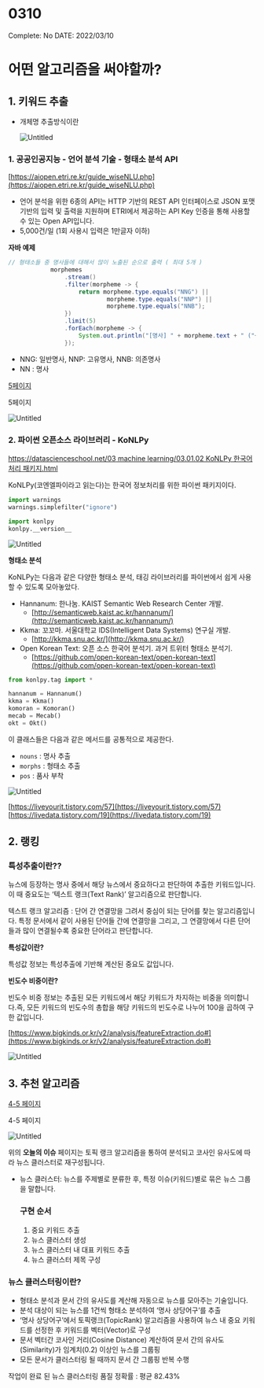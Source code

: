 # 0310

Complete: No
DATE: 2022/03/10

# 어떤 알고리즘을 써야할까?

## 1. 키워드 추출

- 개체명 추출방식이란
  
    ![Untitled](0310%200e60a/Untitled.png)
    

### 1. 공공인공지능 - 언어 분석 기술 - 형태소 분석 API

[https://aiopen.etri.re.kr/guide_wiseNLU.php](https://aiopen.etri.re.kr/guide_wiseNLU.php)

- 언어 분석을 위한 6종의 API는 HTTP 기반의 REST API 인터페이스로 JSON 포맷 기반의 입력 및 출력을 지원하며 ETRI에서 제공하는 API Key 인증을 통해 사용할 수 있는 Open API입니다.
- 5,000건/일 (1회 사용시 입력은 1만글자 이하)

**자바 예제**

```java
// 형태소들 중 명사들에 대해서 많이 노출된 순으로 출력 ( 최대 5개 )
            morphemes
                .stream()
                .filter(morpheme -> {
                    return morpheme.type.equals("NNG") ||
                            morpheme.type.equals("NNP") ||
                            morpheme.type.equals("NNB");
                })
                .limit(5)
                .forEach(morpheme -> {
                    System.out.println("[명사] " + morpheme.text + " ("+morpheme.count+")" );
                });
```

- NNG: 일반명사, NNP: 고유명사, NNB: 의존명사
- NN : 명사

[5페이지](0310%200e60a/001.%ED%98%95%ED%83%9C%EC%86%8C%EB%B6%84%EC%84%9D_%EA%B0%80%EC%9D%B4%EB%93%9C%EB%9D%BC%EC%9D%B8.pdf)

5페이지

![Untitled](0310%200e60a/Untitled%201.png)

### 2. 파이썬 오픈소스 라이브러리 - KoNLPy

[https://datascienceschool.net/03 machine learning/03.01.02 KoNLPy 한국어 처리 패키지.html](https://datascienceschool.net/03%20machine%20learning/03.01.02%20KoNLPy%20%ED%95%9C%EA%B5%AD%EC%96%B4%20%EC%B2%98%EB%A6%AC%20%ED%8C%A8%ED%82%A4%EC%A7%80.html)

KoNLPy(코엔엘파이라고 읽는다)는 한국어 정보처리를 위한 파이썬 패키지이다.

```python
import warnings
warnings.simplefilter("ignore")

import konlpy
konlpy.__version__
```

![Untitled](0310%200e60a/Untitled%202.png)

**형태소 분석**

KoNLPy는 다음과 같은 다양한 형태소 분석, 태깅 라이브러리를 파이썬에서 쉽게 사용할 수 있도록 모아놓았다.

- Hannanum: 한나눔. KAIST Semantic Web Research Center 개발.
    - [http://semanticweb.kaist.ac.kr/hannanum/](http://semanticweb.kaist.ac.kr/hannanum/)
- Kkma: 꼬꼬마. 서울대학교 IDS(Intelligent Data Systems) 연구실 개발.
    - [http://kkma.snu.ac.kr/](http://kkma.snu.ac.kr/)
- Open Korean Text: 오픈 소스 한국어 분석기. 과거 트위터 형태소 분석기.
    - [https://github.com/open-korean-text/open-korean-text](https://github.com/open-korean-text/open-korean-text)

```python
from konlpy.tag import *

hannanum = Hannanum()
kkma = Kkma()
komoran = Komoran()
mecab = Mecab()
okt = Okt()
```

이 클래스들은 다음과 같은 메서드를 공통적으로 제공한다.

- `nouns` : 명사 추출
- `morphs` : 형태소 추출
- `pos` : 품사 부착

![Untitled](0310%200e60a/Untitled%203.png)

[https://liveyourit.tistory.com/57](https://liveyourit.tistory.com/57)
[https://livedata.tistory.com/19](https://livedata.tistory.com/19)

## 2. 랭킹

### 특성추출이란??

뉴스에 등장하는 명사 중에서 해당 뉴스에서 중요하다고 판단하여 추출한 키워드입니다. 이 때 중요도는 ‘텍스트 랭크(Text Rank)’ 알고리즘으로 판단합니다. 

텍스트 랭크 알고리즘 : 단어 간 연결망을 그려서 중심이 되는 단어를 찾는 알고리즘입니다. 특정 문서에서 같이 사용된 단어들 간에 연결망을 그리고, 그 연결망에서 다른 단어들과 많이 연결될수록 중요한 단어라고 판단합니다.

**특성값이란?**

특성값 정보는 특성추출에 기반해 계산된 중요도 값입니다.

**빈도수 비중이란?**

빈도수 비중 정보는 추출된 모든 키워드에서 해당 키워드가 차지하는 비중을 의미합니다.즉, 모든 키워드의 빈도수의 총합을 해당 키워드의 빈도수로 나누어 100을 곱하여 구한 값입니다.

[https://www.bigkinds.or.kr/v2/analysis/featureExtraction.do#](https://www.bigkinds.or.kr/v2/analysis/featureExtraction.do#)

![Untitled](0310%200e60a/Untitled%204.png)

## 3. 추천 알고리즘

[4-5 페이지](0310%200e60a/%EB%B9%85%EC%B9%B4%EC%9D%B8%EC%A6%88_%EC%82%AC%EC%9A%A9%EC%9E%90%EB%A7%A4%EB%89%B4%EC%96%BC.pdf)

4-5 페이지

![Untitled](0310%200e60a/Untitled%205.png)

위의 **오늘의 이슈** 페이지는 토픽 랭크 알고리즘을 통하여 분석되고 코사인 유사도에 따라 뉴스 클러스터로 재구성됩니다. 

- 뉴스 클러스터: 뉴스를 주제별로 분류한 후, 특정 이슈(키워드)별로 묶은 뉴스 그룹을 말합니다.
  
    ### 구현 순서
    
    1. 중요 키워드 추출
    2. 뉴스 클러스터 생성
    3. 뉴스 클러스터 내 대표 키워드 추출
    4. 뉴스 클러스터 제목 구성

### 뉴스 클러스터링이란?

- 형태소 분석과 문서 간의 유사도를 계산해 자동으로 뉴스를 모아주는 기술입니다.
- 분석 대상이 되는 뉴스를 1건씩 형태소 분석하여 ‘명사 상당어구’를 추출
- ‘명사 상당어구’에서 토픽랭크(TopicRank) 알고리즘을 사용하여 뉴스 내 중요 키워드를 선정한 후 키워드를 벡터(Vector)로 구성
- 문서 벡터간 코사인 거리(Cosine Distance) 계산하여 문서 간의 유사도(Similarity)가 임계치(0.2) 이상인 뉴스를 그룹핑
- 모든 문서가 클러스터링 될 때까지 문서 간 그룹핑 반복 수행

작업이 완료 된 뉴스 클러스터링 품질 정확률 : 평균 82.43%